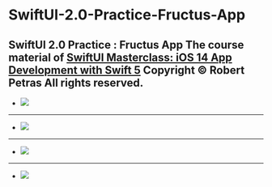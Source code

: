 # SwiftUI-2.0-Practice-Fructus-App
SwiftUI 2.0 Practice : Fructus App
The course material of [SwiftUI Masterclass: iOS 14 App Development with Swift 5](https://www.udemy.com/course/swiftui-masterclass-course-ios-development-with-swift/)
Copyright © Robert Petras All rights reserved.
---
* ![](https://i.imgur.com/7Wkk6BZ.png)
---
* ![](https://i.imgur.com/SByNoo9.png)
---
* ![](https://i.imgur.com/H3bhO8f.png)
---
* ![](https://i.imgur.com/w1YJgyc.png)
